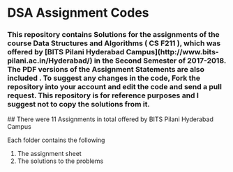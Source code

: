 # DSA Assignment Codes
<h3>This repository contains Solutions for the assignments of the course Data Structures and Algorithms ( CS F211 ), 
which was offered by [BITS Pilani Hyderabad Campus](http://www.bits-pilani.ac.in/Hyderabad/) in the Second Semester of 2017-2018. 
The PDF versions of the Assignment Statements are also included . 
To suggest any changes in the code, Fork the repository into your account and edit the code and send a pull request.
This repository is for reference purposes and I suggest not to copy the solutions from it.</h3>
## There were 11 Assignments in total offered by BITS Pilani Hyderabad Campus
<p> Each folder contains the following</p>
<ol>
  <li> The assignment sheet</li>
  <li> The solutions to the problems</li>
</ol>



